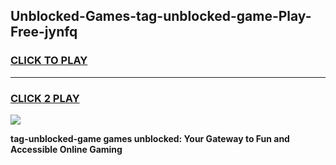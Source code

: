 
## Unblocked-Games-tag-unblocked-game-Play-Free-jynfq
<h3>
<a href="https://premium76.site?title=tag-unblocked-game&ref=10A">CLICK TO PLAY</a></h3>
<hr>

<h3>
<a href="https://premium76.site?title=tag-unblocked-game&ref=10A">CLICK 2 PLAY</a>
  
</h3>

<a href="https://premium76.site?title=tag-unblocked-game&ref=10A"><img src="https://clearcache.store/games.png"></a>


**tag-unblocked-game games unblocked: Your Gateway to Fun and Accessible Online Gaming**

